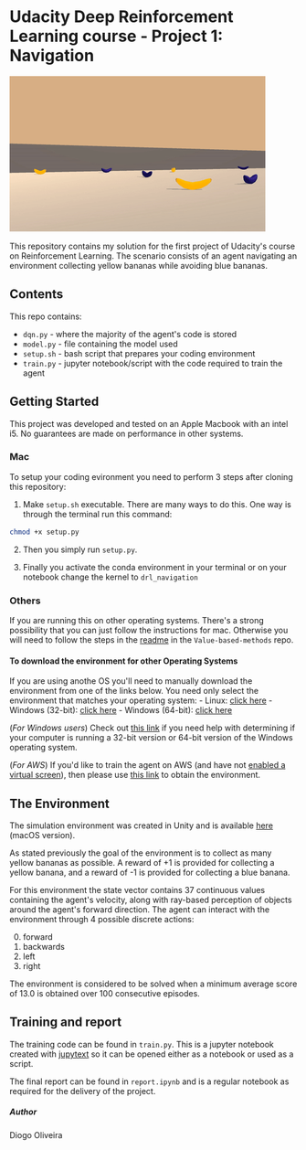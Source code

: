 # Udacity Deep Reinforcement Learning course - Project 1: Navigation

![agent](images/agent.gif)

This repository contains my solution for the first project of Udacity's course on Reinforcement Learning. The scenario consists of an agent navigating an environment collecting yellow bananas while avoiding blue bananas.

## Contents
This repo contains:
* `dqn.py` - where the majority of the agent's code is stored
* `model.py` - file containing the model used
* `setup.sh` - bash script that prepares your coding environment
* `train.py` - jupyter notebook/script with the code required to train the agent
## Getting Started

This project was developed and tested on an Apple Macbook with an intel i5. No guarantees are made on performance in other systems. 

### Mac

To setup your coding evironment you need to perform 3 steps after cloning this repository:

1. Make `setup.sh` executable. There are many ways to do this. One way is through the terminal run this command:

```bash
chmod +x setup.py
```

2. Then you simply run `setup.py`.

3. Finally you activate the conda environment in your terminal or on your notebook change the kernel to `drl_navigation`
### Others

If you are running this on other operating systems. There's a strong possibility that you can just follow the instructions for mac. Otherwise you will need to follow the steps in the [readme](Value-based-methods/README.md) in the `Value-based-methods` repo.

#### To download the environment for other Operating Systems
If you are using anothe OS you'll need to manually download the environment from one of the links below.  You need only select the environment that matches your operating system:
    - Linux: [click here](https://s3-us-west-1.amazonaws.com/udacity-drlnd/P1/Banana/Banana_Linux.zip)
    - Windows (32-bit): [click here](https://s3-us-west-1.amazonaws.com/udacity-drlnd/P1/Banana/Banana_Windows_x86.zip)
    - Windows (64-bit): [click here](https://s3-us-west-1.amazonaws.com/udacity-drlnd/P1/Banana/Banana_Windows_x86_64.zip)
    
(_For Windows users_) Check out [this link](https://support.microsoft.com/en-us/help/827218/how-to-determine-whether-a-computer-is-running-a-32-bit-version-or-64) if you need help with determining if your computer is running a 32-bit version or 64-bit version of the Windows operating system.

(_For AWS_) If you'd like to train the agent on AWS (and have not [enabled a virtual screen](https://github.com/Unity-Technologies/ml-agents/blob/master/docs/Training-on-Amazon-Web-Service.md)), then please use [this link](https://s3-us-west-1.amazonaws.com/udacity-drlnd/P1/Banana/Banana_Linux_NoVis.zip) to obtain the environment.


## The Environment

The simulation environment was created in Unity and is available [here](https://github.com/Taxuspt/udacity_reinforcement_learning_navigation/blob/master/Banana.app) (macOS version).

As stated previously the goal of the environment is to collect as many yellow bananas as possible. A reward of +1 is provided for collecting a yellow banana, and a reward of -1 is provided for collecting a blue banana.

For this environment the state vector contains 37 continuous values containing the agent's velocity, along with ray-based perception of objects around the agent's forward direction. The agent can interact with the environment through 4 possible discrete actions: 

0. forward
1. backwards
2. left
3. right 

The environment is considered to be solved when a minimum average score of 13.0 is obtained over 100 consecutive episodes.

## Training and report

The training code can be found in `train.py`. This is a jupyter notebook created with [jupytext](https://github.com/mwouts/jupytext#:~:text=Jupytext%20is%20a%20plugin%20for,Scripts%20in%20many%20languages.) so it can be opened either as a notebook or used as a script. 

The final report can be found in `report.ipynb` and is a regular notebook as required for the delivery of the project.


##### Author

Diogo Oliveira